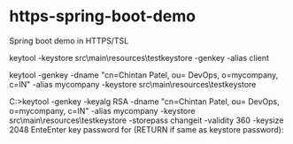 # https-spring-boot-demo
Spring boot demo in HTTPS/TSL



keytool -keystore src\main\resources\testkeystore -genkey -alias client

keytool -genkey -dname "cn=Chintan Patel, ou= DevOps, o=mycompany, c=IN" -alias mycompany -keystore src\main\resources\testkeystore 

C:\>keytool -genkey -keyalg RSA -dname "cn=Chintan Patel, ou= DevOps, o=mycompany, c=IN" -alias mycompany -keystore src\main\resources\testkeystore -storepass changeit -validity 360 -keysize 2048
EnteEnter key password for<mycompany> (RETURN if same as keystore password):
